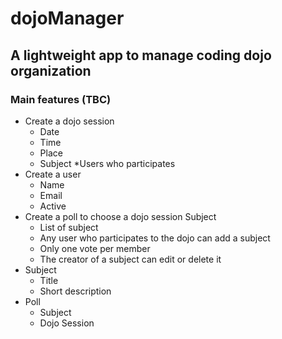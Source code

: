# dojoManager
## A lightweight app to manage coding dojo organization
### Main features (TBC)

- Create a dojo session
  * Date
  * Time
  * Place
  * Subject
  *Users who participates
- Create a user
  * Name
  * Email
  * Active
- Create a poll to choose a dojo session Subject
  * List of subject
  * Any user who participates to the dojo can add a subject
  * Only one vote per member
  * The creator of a subject can edit or delete it
- Subject
  * Title
  * Short description
- Poll
  * Subject
  * Dojo Session
